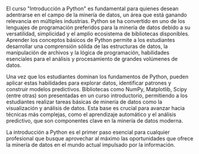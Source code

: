 El curso "Introducción a Python" es fundamental para quienes desean adentrarse en el campo de la minería de datos, un área que está ganando relevancia en múltiples industrias. Python se ha convertido en uno de los lenguajes de programación preferidos para la minería de datos debido a su versatilidad, simplicidad y el amplio ecosistema de bibliotecas disponibles. Aprender los conceptos básicos de Python permite a los estudiantes desarrollar una comprensión sólida de las estructuras de datos, la manipulación de archivos y la lógica de programación, habilidades esenciales para el análisis y procesamiento de grandes volúmenes de datos.


Una vez que los estudiantes dominan los fundamentos de Python, pueden aplicar estas habilidades para explorar datos, identificar patrones y construir modelos predictivos. Bibliotecas como NumPy, Matplotlib, Scipy (entre otras) son presentadas en un curso introductorio, permitiendo a los estudiantes realizar tareas básicas de minería de datos como la visualización y análisis de datos. Esta base es crucial para avanzar hacia técnicas más complejas, como el aprendizaje automático y el análisis predictivo, que son componentes clave en la minería de datos moderna. 


La introducción a Python es el primer paso esencial para cualquier profesional que busque aprovechar al máximo las oportunidades que ofrece la minería de datos en el mundo actual impulsado por la información.
